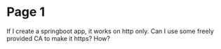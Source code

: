 # Page 1

If I create a springboot app, it works on http only. Can I use some freely provided CA to make it https? How?
